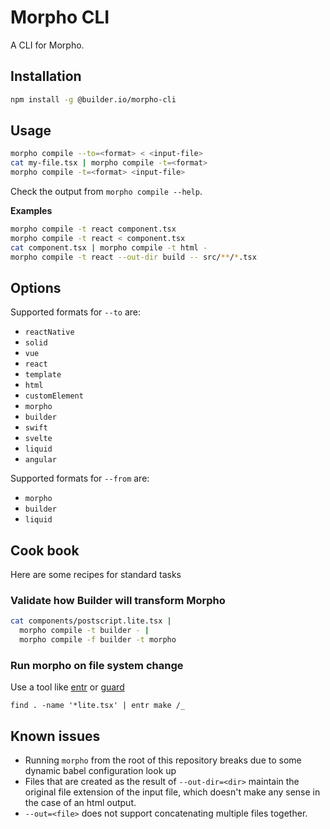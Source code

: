 # Morpho CLI

A CLI for Morpho.

## Installation

```bash
npm install -g @builder.io/morpho-cli
```

## Usage

```bash
morpho compile --to=<format> < <input-file>
cat my-file.tsx | morpho compile -t=<format>
morpho compile -t=<format> <input-file>
```

Check the output from `morpho compile --help`.

**Examples**

```bash
morpho compile -t react component.tsx
morpho compile -t react < component.tsx
cat component.tsx | morpho compile -t html -
morpho compile -t react --out-dir build -- src/**/*.tsx
```

## Options

Supported formats for `--to` are:

- `reactNative`
- `solid`
- `vue`
- `react`
- `template`
- `html`
- `customElement`
- `morpho`
- `builder`
- `swift`
- `svelte`
- `liquid`
- `angular`

Supported formats for `--from` are:

- `morpho`
- `builder`
- `liquid`

## Cook book

Here are some recipes for standard tasks

### Validate how Builder will transform Morpho

```bash
cat components/postscript.lite.tsx |
  morpho compile -t builder - |
  morpho compile -f builder -t morpho
```

### Run morpho on file system change

Use a tool like [entr](https://github.com/eradman/entr) or [guard](https://github.com/guard/guard)

```
find . -name '*lite.tsx' | entr make /_
```

## Known issues

- Running `morpho` from the root of this repository breaks due to some
  dynamic babel configuration look up
- Files that are created as the result of `--out-dir=<dir>` maintain the original
  file extension of the input file, which doesn't make any sense in the case of
  an html output.
- `--out=<file>` does not support concatenating multiple files together.
